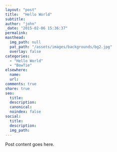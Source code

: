 ```yaml
---
layout: "post"
title:  "Hello World"
subtitle:
author: "john"
_date: "2015-02-06 15:36:37"
permalink:
masthead:
  img_path: null
  pat_path: "/assets/images/backgrounds/bg2.jpg"
  overlay: false
categories:
  - "Hello World"
  - "BowTie"
elsewhere:
  name:
  url:
comments: true
share: true
seo:
  title:
  description:
  canonical:
  noindex: false
social:
  title:
  description:
  img_path:
---
```


Post content goes here.
